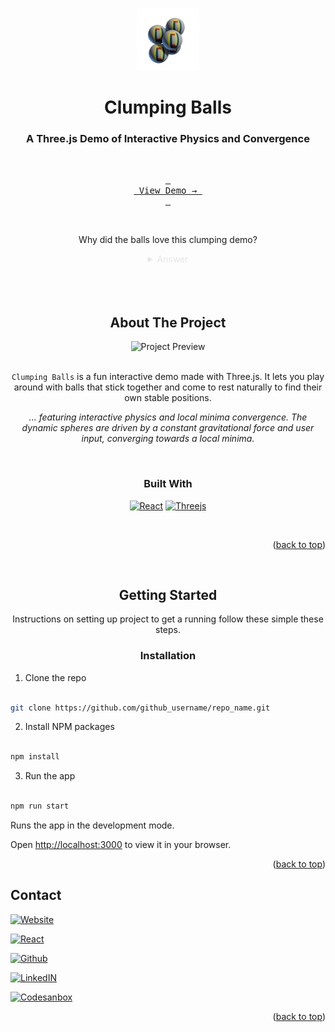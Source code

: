 
  

<div  id="readme-top"  align="center">

<!-- LINK -->

  <a  href="https://www.oreyusuf.co.uk/project/clumping-balls">

  <img  src="./public/images/logo.png"  alt="Logo"  width="100"  height="100"></img>

  </a>

  <h1  align="center"> Clumping Balls </h1>

  <h3> A Three.js Demo of Interactive Physics and Convergence </h3>

  <br />

  [<kbd> <br> View Demo → <br> </kbd>][Codesandbox-url]

  <br />

  <p  align="center"  style="color:#8080802e">

  Why did the balls love this clumping demo?

  </p>


  <details  style="color:#8080802e">

  <summary>Answer</summary>

  <br />

  Because they could finally stick together with no strings attached!

  (😅)

  </details>

</div>


<br />
<br />

<div  align="center">

  

<br/>

<!-- ABOUT THE PROJECT -->
<h2  align="center"> About The Project </h2>
  
  

<img  src="./public/images/gif_Clump.gif"  alt="Project Preview"  width="426"  height="240">

  

<br/>

<br/>

  
  

`Clumping Balls` is a fun interactive demo made with Three.js. It lets you play around with balls that stick together and come to rest naturally to find their own stable positions.

  

<i>... featuring interactive physics and local minima convergence. The dynamic spheres are driven by a constant gravitational force and user input, converging towards a local minima.</i>

  
<br/>

### Built With

  

[![React][React.js]][React-url] </span> [![Threejs][three.js]][three-url]

  

<br/>

  

<p  align="right">(<a  href="#readme-top">back to top</a>)</p>

  

<br/>

  
  

<!-- GETTING STARTED -->

## Getting Started

  

Instructions on setting up project to get a running follow these simple these steps.

  

### Installation

  

<div  align="left">

  

<!-- LINK! -->

1. Clone the repo

```sh

git clone https://github.com/github_username/repo_name.git

```

2. Install NPM packages

```sh

npm install

```

3. Run the app

```sh

npm run start

```

Runs the app in the development mode.

Open [http://localhost:3000](http://localhost:3000) to view it in your browser.

  
  

<div>

  

<p  align="right">(<a  href="#readme-top">back to top</a>)</p>

  
  

<!-- CONTACT -->

## Contact

<div  align="left">

  

[![Website][meWebsite]][meWebsite-url]

  

[![React][React.js]][React-url]

  

[![Github][Github]][Github-url]

  

[![LinkedIN][Linkedin]][linkedin-url]

  

[![Codesanbox][Codesandbox]][Codesandbox-url]

  

</div>

  

<p  align="right">(<a  href="#readme-top">back to top</a>)</p>

  
  

</div>

  

[React.js]: https://img.shields.io/badge/React-20232A?style=for-the-badge&logo=react&logoColor=61DAFB

[React-url]: https://reactjs.org/

  

[three.js]:https://img.shields.io/badge/Three.js-000000?style=for-the-badge&logo=three.js&logoColor=white

[three-url]:https://threejs.org/

  
  

[meWebsite]: https://img.shields.io/badge/website-000000?style=for-the-badge&logo=About.me1&logoColor=white

[meWebsite-url]: https://oreyusuf.co.uk

  
  

[github]: https://img.shields.io/badge/GitHub-100000?style=for-the-badge&logo=github&logoColor=white

[github-url]: https://github.com/OreYusuf

  
  

[linkedin]: https://img.shields.io/badge/LinkedIn-0077B5?style=for-the-badge&logo=linkedin&logoColor=white

[linkedin-url]: https://www.linkedin.com/in/ore-yusuf/

  

[Codesandbox]: https://img.shields.io/badge/Codesandbox-000000?style=for-the-badge&logo=CodeSandbox&logoColor=white

[Codesandbox-url]: https://example.com